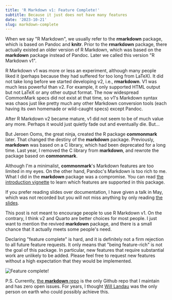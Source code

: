 ```yaml
---
title: 'R Markdown v1: Feature Complete!'
subtitle: Because it just does not have many features
date: '2023-10-21'
slug: markdown-complete
---
```


When we say "R Markdown", we usually refer to the **rmarkdown** package, which
is based on Pandoc and **knitr**. Prior to the **rmarkdown** package, there
actually existed an older version of R Markdown, which was based on the
**markdown** package instead of Pandoc. Later we called this version "R Markdown
v1".

R Markdown v1 was more or less an experiment, although many people liked it
(perhaps because they had suffered for too long from LaTeX). It did not take
long before we started developing v2, i.e., **rmarkdown**. V1 was much less
powerful than v2. For example, it only supported HTML output but not LaTeX or
any other output format. The now widespread CommonMark specs did not exist at
that time, so v1's Markdown syntax was chaos just like pretty much any other
Markdown conversion tools (each having its own homemade or wild-caught specs)
except Pandoc.

After R Markdown v2 became mature, v1 did not seem to be of much value any more.
Perhaps it would just quietly fade out and eventually die. But...

But Jeroen Ooms, the great ninja, created the R package **commonmark** later.
That changed the destiny of the **markdown** package. Previously, **markdown**
was based on a C library, which had been deprecated for a long time. Last year,
I removed the C library from **markdown**, and rewrote the package based on
**commonmark**.

Although I'm a minimalist, **commonmark**'s Markdown features are too limited in
my eyes. On the other hand, Pandoc's Markdown is too rich to me. What I did in
the **markdown** package was a compromise. You can read [the introduction
vignette](https://cran.r-project.org/web/packages/markdown/vignettes/intro.html)
to learn which features are supported in this package.

If you prefer reading slides over documentation, I have given a talk in May,
which was not recorded but you will not miss anything by only reading [the
slides](https://slides.yihui.org/2023-philly-markdown.html).

This post is not meant to encourage people to use R Markdown v1. On the
contrary, I think v2 and Quarto are better choices for most people. I just want
to mention the revived **markdown** package, and there is a small chance that it
actually meets some people's need.

Declaring "feature complete" is hard, and it is definitely not a firm rejection
to all future feature requests. It only means that "being feature-rich" is not
the goal of this package. In particular, new features that require substantial
work are unlikely to be added. Please feel free to request new features without
a high expectation that they would be implemented.

![Feature complete!](https://slides.yihui.org/gif/table-cloth.gif)

P.S. Currently, [the **markdown** repo](https://github.com/rstudio/markdown) is
the only Github repo that I maintain and has zero open issues. For years, I
thought [Will
Landau](https://github.com/ropensci/targets/issues/503#issuecomment-856264236)
was the only person on earth who could possibly achieve this.
